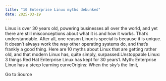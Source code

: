 ```yaml
---
title: "10 Enterprise Linux myths debunked"
date: 2025-03-19
---
```


Linux is over 30 years old, powering businesses all over the world, and yet there are still misconceptions about what it is and how it works. That’s understandable. After all, one reason Linux is special is because it is unique. It doesn’t always work the way other operating systems do, and that’s frankly a good thing. Here are 10 myths about Linux that are getting rather old, and that modern Linux has, quite simply, surpassed.Unstoppable Linux: 3 things Red Hat Enterprise Linux has kept for 30 years1. Myth: Enterprise Linux has a steep learning curveOrigins: When the sky’s the limit,

Go to Source
